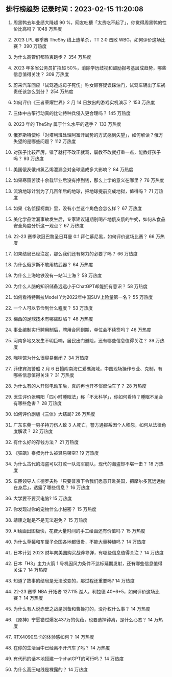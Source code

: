 
## 排行榜趋势 记录时间：2023-02-15 11:20:08
  
  1. 周黑鸭去年业绩大降超 90 %，网友吐槽「太贵吃不起了」，你觉得周黑鸭的性价比高吗？ 1048 万热度
    
  2. 2023 LPL 春季赛 TheShy 线上遭单杀，TT 2:0 击败 WBG，如何评价这场比赛？ 390 万热度
    
  3. 为什么高管们都热衷跑步？ 354 万热度
    
  4. 2023 年多省公务员扩招超 50%，消除学历歧视和鼓励报考基层成趋势，哪些信息值得关注？ 309 万热度
    
  5. 蔚来汽车回应「试驾造成母子死伤」称女顾客疑误踩油门，试驾车辆出了车祸责任该怎么划分？ 254 万热度
    
  6. 如何评价《王者荣耀世界》2 月 14 日放出的游戏实机演示？ 153 万热度
    
  7. 三体中古筝行动真的比让特种兵侵入更合理吗？ 145 万热度
    
  8. 2023 年的 TheShy 属于什么水平的选手？ 133 万热度
    
  9. 俄罗斯特使称「对塔利班处理阿富汗局势的方式感到失望」，如何解读？俄方失望的是哪些问题？ 112 万热度
    
  10. 对孩子比较严厉，错了就打不改正就骂，屡教不改就打重一点，能教好孩子吗？ 93 万热度
    
  11. 美国俄亥俄州氯乙烯泄漏会对全球造成多大影响？ 84 万热度
    
  12. 如果寒窗苦读十余载毕业后没有挣到钱，那么上学的意义在哪里？ 76 万热度
    
  13. 流浪地球计划为了几百年后的地球，把地球提前变成地狱，值得吗？ 71 万热度
    
  14. 如果《名侦探柯南》里，没有小兰这个角色会怎么样？ 67 万热度
    
  15. 美化学品泄漏事故发生后，专家建议短期别喝产地俄亥俄的牛奶，如何从食品安全角度分析这一观点？ 67 万热度
    
  16. 22-23 赛季欧冠巴黎圣日耳曼 0:1 拜仁慕尼黑，如何评价这场比赛？ 66 万热度
    
  17. 如果结局已经注定，那么我们还有努力的必要了吗？ 66 万热度
    
  18. 为什么俄罗斯不敢用核武器？ 64 万热度
    
  19. 为什么上海地铁没有一站叫上海？ 58 万热度
    
  20. 为什么人脑的知识储备远远小于ChatGPT却能拥有意识？ 58 万热度
    
  21. 如何看待特斯拉Model Y为2022年中国SUV上险量第一名？ 55 万热度
    
  22. 一个人可以节俭到什么程度？ 53 万热度
    
  23. 梅西的足球技术有哪些缺陷？ 48 万热度
    
  24. 事业编制实行聘用制后，聘用合同到期，单位会不续签吗？ 46 万热度
    
  25. 河南多地又发生不明巨响，居民出门避险，还有哪些信息值得关注？ 39 万热度
    
  26. 咖啡馆为什么很容易倒闭？ 34 万热度
    
  27. 菲律宾海警船 2 月 6 日擅闯南海仁爱礁海域，中国现场操作专业、克制，有哪些信息值得关注？ 31 万热度
    
  28. 为什么有的人开惯电动车后，真的再也开不惯燃油车了？ 28 万热度
    
  29. 医生评价张朝阳「四小时睡眠法」称「不太科学」，你如何看待？睡眠不足会有哪些危害？ 28 万热度
    
  30. 如何评价剧版《三体》大结局? 26 万热度
    
  31. 广东东莞一男子持刀伤人致 3 人死亡，警方通报系因个人积怨，如何从法律角度解读？ 22 万热度
    
  32. 有什么好的存钱方法？ 21 万热度
    
  33. 《狂飙》泰叔为什么被轻易架空? 19 万热度
    
  34. 为什么古代的海盗可以打败一队海军舰队，现代的海盗却不堪一击？ 18 万热度
    
  35. 车臣领导人卡德罗夫称「只要普京下令我们愿意开赴美国，把摩尔多瓦远远抛在身后」，透露了哪些信息？ 16 万热度
    
  36. 大学要不要买电脑? 15 万热度
    
  37. 你发现过你的宠物什么小秘密？ 15 万热度
    
  38. 靖康之耻是不是无法避免？ 15 万热度
    
  39. AI绘画出图极快，花费大量时间的手工绘画还有价值吗？ 15 万热度
    
  40. 为什么草莓和车厘子全国各地都很贵，不能大量种植吗？ 14 万热度
    
  41. 日本计划 2023 财年向美国购买战斧导弹，有哪些信息值得关注？ 14 万热度
    
  42. 日本「H3」主力火箭 1 号机因风力条件不达标延期发射，还有哪些信息值得关注？ 14 万热度
    
  43. 知道了故事的结局是无法改变的，那过程还重要吗? 14 万热度
    
  44. 22-23 赛季 NBA 开拓者 127:115 湖人，利拉德 40+6+5，如何评价这场比赛？ 14 万热度
    
  45. 为什么有人说赤壁之战是刘备和曹操打的，没孙权什么事？ 14 万热度
    
  46. 《原神》宁愿错过爆发437万的优菈，也要选择钟离，是什么心态？ 14 万热度
    
  47. RTX4090显卡的体验感如何？ 14 万热度
    
  48. 在你的生活当中已经离不开汽车了吗？ 14 万热度
    
  49. 有代码的话本地搭建一个chatGPT的可行吗？ 14 万热度
    
  50. 为什么高压电线是裸露的？ 14 万热度
    